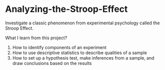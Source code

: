 # Analyzing-the-Stroop-Effect

Investigate a classic phenomenon from experimental psychology called the Stroop Effect. 

What I learn from this project?
1. How to identify components of an experiment
2. How to use descriptive statistics to describe qualities of a sample
3. How to set up a hypothesis test, make inferences from a sample, and draw conclusions based on the results
